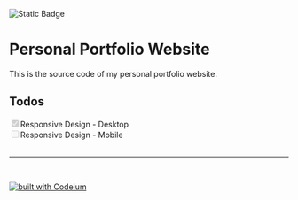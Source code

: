 ![Static Badge](https://img.shields.io/badge/Status-Under_Construction-blue)


<h1>Personal Portfolio Website</h1>
This is the source code of my personal portfolio website.

<br>

<h2>Todos</h2>
<input type="checkbox" checked=1 disabled>Responsive Design - Desktop</input><br>
<input type="checkbox" disabled>Responsive Design - Mobile</input>

<br>
<br>

<hr>
<br>

[![built with Codeium][codium-badge]][codium-url]

[codium-badge]: https://codeium.com/badges/main
[codium-url]: https://codeium.com